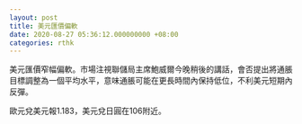 ```yaml
---
layout: post
title: 美元匯價偏軟
date: 2020-08-27 05:36:12.000000000 +08:00
categories: rthk
---
```


美元匯價窄幅偏軟。市場注視聯儲局主席鮑威爾今晚稍後的講話，會否提出將通脹目標調整為一個平均水平，意味通脹可能在更長時間內保持低位，不利美元短期內反彈。

歐元兌美元報1.183，美元兌日圓在106附近。
